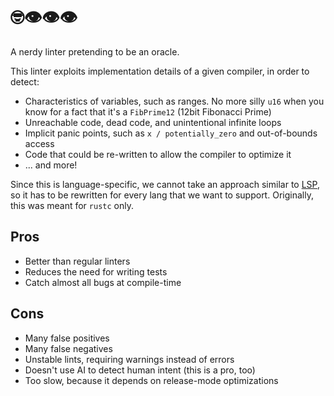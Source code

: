 # 🤓👁👁👁
A nerdy linter pretending to be an oracle.

This linter exploits implementation details of a given compiler, in order to detect:
- Characteristics of variables, such as ranges. No more silly `u16` when you know for a fact that it's a `FibPrime12` (12bit Fibonacci Prime)
- Unreachable code, dead code, and unintentional infinite loops
- Implicit panic points, such as `x / potentially_zero` and out-of-bounds access
- Code that could be re-written to allow the compiler to optimize it
- ... and more!

Since this is language-specific, we cannot take an approach similar to [LSP](https://en.wikipedia.org/wiki/Language_Server_Protocol), so it has to be rewritten for every lang that we want to support. Originally, this was meant for `rustc` only.

## Pros
- Better than regular linters
- Reduces the need for writing tests
- Catch almost all bugs at compile-time

## Cons
- Many false positives
- Many false negatives
- Unstable lints, requiring warnings instead of errors
- Doesn't use AI to detect human intent (this is a pro, too)
- Too slow, because it depends on release-mode optimizations
